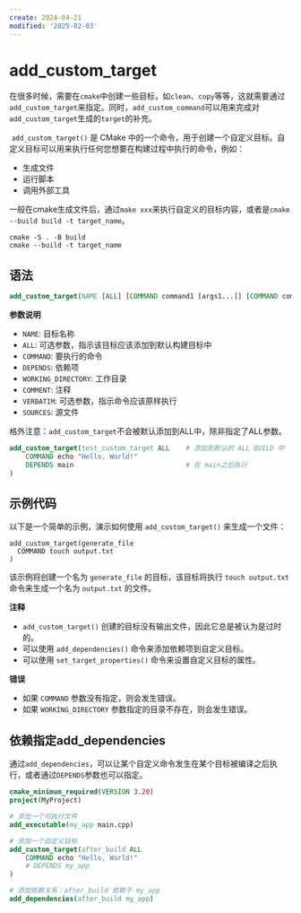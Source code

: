 ```yaml
---
create: 2024-04-21
modified: '2025-02-03'
---
```


# add_custom_target

​	在很多时候，需要在`cmake`中创建一些目标，如`clean`、`copy`等等，这就需要通过`add_custom_target`来指定。同时，`add_custom_command`可以用来完成对`add_custom_target`生成的`target`的补充。

​	`add_custom_target()` 是 CMake 中的一个命令，用于创建一个自定义目标。自定义目标可以用来执行任何您想要在构建过程中执行的命令，例如：

- 生成文件
- 运行脚本
- 调用外部工具

​	一般在cmake生成文件后，通过`make xxx`来执行自定义的目标内容，或者是`cmake --build build -t target_name`。

```shell
cmake -S . -B build
cmake --build -t target_name
```

## 语法

```cmake
add_custom_target(NAME [ALL] [COMMAND command1 [args1...]] [COMMAND command2 [args2...] ...] [DEPENDS depend depend depend ... ] [WORKING_DIRECTORY dir] [COMMENT comment] [VERBATIM] [SOURCES src1 [src2...]])
```

**参数说明**

- `NAME`: 目标名称
- `ALL`: 可选参数，指示该目标应该添加到默认构建目标中
- `COMMAND`: 要执行的命令
- `DEPENDS`: 依赖项
- `WORKING_DIRECTORY`: 工作目录
- `COMMENT`: 注释
- `VERBATIM`: 可选参数，指示命令应该原样执行
- `SOURCES`: 源文件

格外注意：`add_custom_target`不会被默认添加到ALL中，除非指定了ALL参数。

```cmake
add_custom_target(test_custom_target ALL	# 添加到默认的 ALL BUILD 中
    COMMAND echo "Hello, World!"
    DEPENDS main							# 在 main之后执行
)
```

## 示例代码

以下是一个简单的示例，演示如何使用 `add_custom_target()` 来生成一个文件：

```
add_custom_target(generate_file
  COMMAND touch output.txt
)
```

该示例将创建一个名为 `generate_file` 的目标，该目标将执行 `touch output.txt` 命令来生成一个名为 `output.txt` 的文件。

**注释**

- `add_custom_target()` 创建的目标没有输出文件，因此它总是被认为是过时的。
- 可以使用 `add_dependencies()` 命令来添加依赖项到自定义目标。
- 可以使用 `set_target_properties()` 命令来设置自定义目标的属性。

**错误**

- 如果 `COMMAND` 参数没有指定，则会发生错误。
- 如果 `WORKING_DIRECTORY` 参数指定的目录不存在，则会发生错误。

## 依赖指定add_dependencies

通过`add_dependencies`，可以让某个自定义命令发生在某个目标被编译之后执行，或者通过`DEPENDS`参数也可以指定。

```cmake
cmake_minimum_required(VERSION 3.20)
project(MyProject)

# 添加一个可执行文件
add_executable(my_app main.cpp)

# 添加一个自定义目标
add_custom_target(after_build ALL
    COMMAND echo "Hello, World!"
    # DEPENDS my_app
)

# 添加依赖关系：after_build 依赖于 my_app
add_dependencies(after_build my_app)
```